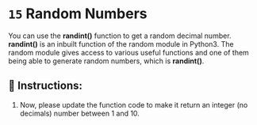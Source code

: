 # `15` Random Numbers

You can use the **randint()** function to get a random decimal number. **randint()** is an inbuilt function of the random module in Python3.
The random module gives access to various useful functions and one of them being able to generate random numbers, which is **randint()**.

## 📝 Instructions:

1. Now, please update the function code to make it return an integer (no decimals) number between 1 and 10.




